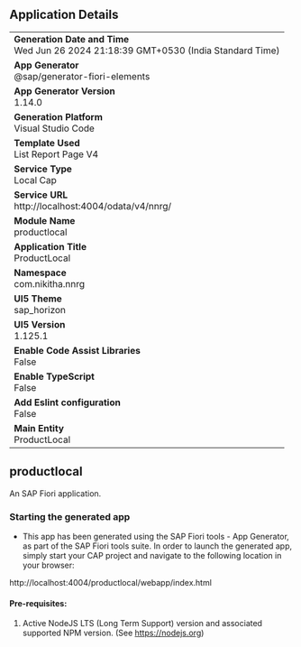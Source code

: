 ## Application Details
|               |
| ------------- |
|**Generation Date and Time**<br>Wed Jun 26 2024 21:18:39 GMT+0530 (India Standard Time)|
|**App Generator**<br>@sap/generator-fiori-elements|
|**App Generator Version**<br>1.14.0|
|**Generation Platform**<br>Visual Studio Code|
|**Template Used**<br>List Report Page V4|
|**Service Type**<br>Local Cap|
|**Service URL**<br>http://localhost:4004/odata/v4/nnrg/
|**Module Name**<br>productlocal|
|**Application Title**<br>ProductLocal|
|**Namespace**<br>com.nikitha.nnrg|
|**UI5 Theme**<br>sap_horizon|
|**UI5 Version**<br>1.125.1|
|**Enable Code Assist Libraries**<br>False|
|**Enable TypeScript**<br>False|
|**Add Eslint configuration**<br>False|
|**Main Entity**<br>ProductLocal|

## productlocal

An SAP Fiori application.

### Starting the generated app

-   This app has been generated using the SAP Fiori tools - App Generator, as part of the SAP Fiori tools suite.  In order to launch the generated app, simply start your CAP project and navigate to the following location in your browser:

http://localhost:4004/productlocal/webapp/index.html

#### Pre-requisites:

1. Active NodeJS LTS (Long Term Support) version and associated supported NPM version.  (See https://nodejs.org)


